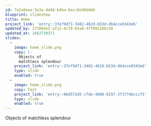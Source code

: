 ```yaml
---
id: 7a2a8eae-3e3a-4d48-b4ba-6ecc9e966b66
blueprint: slideshow
title: Home
project_link: 'entry::37ef9d71-3482-462d-b53d-db4cce8343e6'
updated_by: 273884e2-af12-4c79-b5a0-4ff09226bc50
updated_at: 1662739371
slides:
  -
    image: home_slide.png
    copy: |-
      Objects of
      matchless splendour
    project_link: 'entry::37ef9d71-3482-462d-b53d-db4cce8343e6'
    type: slide
    enabled: true
  -
    image: home_slide.png
    copy: Test
    project_link: 'entry::06d572d5-cfde-4008-8197-3f37746cccf5'
    type: slide
    enabled: true
---
```

Objects of
matchless splendour